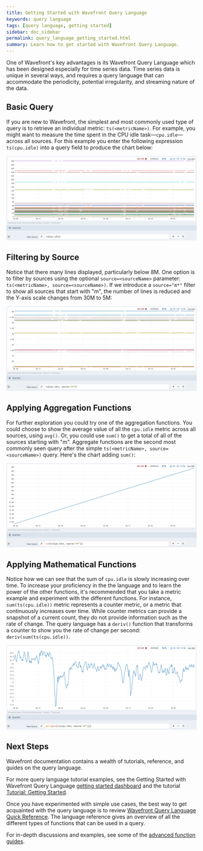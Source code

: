 ```yaml
---
title: Getting Started with Wavefront Query Language
keywords: query language
tags: [query language, getting started]
sidebar: doc_sidebar
permalink: query_language_getting_started.html
summary: Learn how to get started with Wavefront Query Language.
---
```

One of Wavefront's key advantages is its Wavefront Query Language which has been designed especially for time series data. Time series data is unique in several ways, and requires a query language that can accommodate the periodicity, potential irregularity, and streaming nature of the data.

## Basic Query
 
If you are new to Wavefront, the simplest and most commonly used type of query is to retrieve an individual metric: `ts(<metricName>)`. For example, you might want to measure the time spent in the CPU idle task&mdash;`cpu.idle`&mdash;across all sources. For this example you enter the following expression `ts(cpu.idle)` into a query field to produce the chart below:

![base query](images/base_query.png)


## Filtering by Source

Notice that there many lines displayed, particularly below 8M. One option is to filter by sources using the optional `source=<sourceName>` parameter: `ts(<metricName>, source=<sourceName>)`. If we introduce a `source="m*"` filter to show all sources that start with "m", the number of lines is reduced and the Y-axis scale changes from 30M to 5M:

![filtered query](images/filtered.png)

## Applying Aggregation Functions

For further exploration you could try one of the aggregation functions.  You could choose to show the average value of all the `cpu.idle` metric across all sources, using `avg()`.  Or, you could use `sum()` to get a total of all of the sources starting with "m". Aggregate functions are the second most commonly seen query after the simple `ts(<metricName>, source=<sourceName>)` query.  Here's the chart adding `sum()`:

![summed query](images/summed.png)

## Applying Mathematical Functions

Notice how we can see that the sum of `cpu.idle` is slowly increasing over time.  To increase your proficiency in the the language and to learn the power of the other functions, it's recommended that you take a metric example and experiment with the different functions. For instance, `sum(ts(cpu.idle))` metric represents a counter metric, or a metric that continuously increases over time. While counter metrics can provide a snapshot of a current count, they do not provide information such as the rate of change. The query language has a `deriv()` function that transforms a counter to show you the rate of change per second: `deriv(sum(ts(cpu.idle))`.

![summed rate query](images/deriv_sum.png)

## Next Steps

Wavefront documentation contains a wealth of tutorials, reference, and guides on the query language.

For more query language tutorial examples, see the Getting Started with Wavefront Query Language [getting started dashboard](dashboards_getting_started.html#tutorials) and the tutorial [Tutorial: Getting Started](tutorial_getting_started.html).

Once you have experimented with simple use cases, the best way to get acquainted with the query language is to review [Wavefront Query Language Quick Reference](query_language_reference.html). The language reference gives an overview of all the different types of functions that can be used in a query. 

For in-depth discussions and examples, see some of the [advanced function guides](label_query%20language.html).
